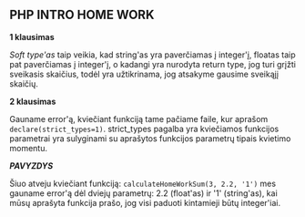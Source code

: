 ## PHP INTRO HOME WORK


**1 klausimas**

_Soft type'as_ taip veikia, kad string'as yra paverčiamas į integer'į, floatas taip pat paverčiamas į integer'į, o kadangi yra nurodyta return type, jog turi grįžti sveikasis skaičius, todėl yra užtikrinama, jog atsakyme gausime sveikąjį skaičių.

**2 klausimas**

Gauname error'ą, kviečiant funkciją tame pačiame faile, kur aprašom ```declare(strict_types=1)```. strict_types pagalba yra kviečiamos funkcijos parametrai yra sulyginami su aprašytos funkcijos parametrų tipais kvietimo momentu.

***PAVYZDYS***

Šiuo atveju kviečiant funkciją: ```calculateHomeWorkSum(3, 2.2, '1')``` mes gauname error'ą dėl dviejų parametrų: 2.2 (float'as) ir '1' (string'as), kai mūsų aprašyta funkcija prašo, jog visi paduoti kintamieji būtų integer'iai. 
